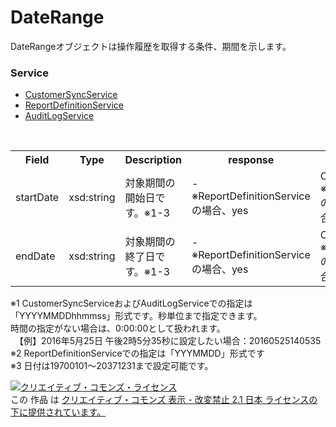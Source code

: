 # DateRange
DateRangeオブジェクトは操作履歴を取得する条件、期間を示します。

### Service
+ [CustomerSyncService](../services/CustomerSyncService.md)
+ [ReportDefinitionService](../services/ReportDefinitionService.md)
+ [AuditLogService](../services/AuditLogService.md)

<table>
 <tr>
  <th>Field</th>
  <th>Type</th>
  <th>Description</th>
  <th>response</th>
  <th>add</th>
  <th>remove</th>
 </tr>
 <tr>
  <td>startDate</td>
  <td>xsd:string</td>
  <td>対象期間の開始日です。※1-3</td>
  <td>-<br>※ReportDefinitionServiceの場合、yes</td>
 <td>Optional<br>
 ※AuditLogServiceのaddJobの場合、Requirement</td>
  <td>-<br>※ReportDefinitionServiceの場合、Ignore</td>
 </tr>
 <tr>
  <td>endDate</td>
  <td>xsd:string</td>
  <td>対象期間の終了日です。※1-3</td>
  <td>-<br>※ReportDefinitionServiceの場合、yes</td>
 <td>Optional<br>
 ※AuditLogServiceのaddJobの場合、Requirement</td>
  <td>-<br>※ReportDefinitionServiceの場合、Ignore</td>
 </tr>
</table>

※1 CustomerSyncServiceおよびAuditLogServiceでの指定は「YYYYMMDDhhmmss」形式です。秒単位まで指定できます。<br>時間の指定がない場合は、0:00:00として扱われます。<br>
　【例】2016年5月25日 午後2時5分35秒に設定したい場合：20160525140535<br>
※2 ReportDefinitionServiceでの指定は「YYYMMDD」形式です<br>
※3 日付は19700101～20371231まで設定可能です。<br>

<a rel="license" href="http://creativecommons.org/licenses/by-nd/2.1/jp/"><img alt="クリエイティブ・コモンズ・ライセンス" style="border-width:0" src="https://i.creativecommons.org/l/by-nd/2.1/jp/88x31.png" /></a><br />この 作品 は <a rel="license" href="http://creativecommons.org/licenses/by-nd/2.1/jp/">クリエイティブ・コモンズ 表示 - 改変禁止 2.1 日本 ライセンスの下に提供されています。</a>
